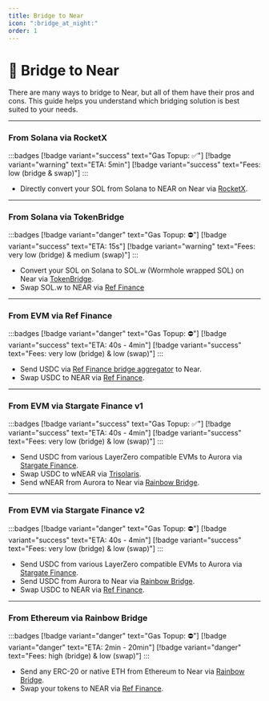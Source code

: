 ```yaml
---
title: Bridge to Near
icon: ":bridge_at_night:"
order: 1
---
```


# 🌉 Bridge to Near

<style>
  .badges > * {
    display: flex;
    gap: 0.5rem;
  }
</style>

There are many ways to bridge to Near, but all of them have their pros and cons.
This guide helps you understand which bridging solution is best suited to your needs.

-----

### From Solana via RocketX

:::badges
[!badge variant="success" text="Gas Topup: :white_check_mark:"]
[!badge variant="warning" text="ETA: 5min"]
[!badge variant="success" text="Fees: low (bridge & swap)"]
:::

- Directly convert your SOL from Solana to NEAR on Near via [RocketX](https://app.rocketx.exchange/swap/SOLANA.solana/NEAR.near/0.0061?from=Solana&to=NEAR%20Protocol&mode=w).

-----

### From Solana via TokenBridge

:::badges
[!badge variant="danger" text="Gas Topup: :no_entry:"]
[!badge variant="success" text="ETA: 15s"]
[!badge variant="warning" text="Fees: very low (bridge) & medium (swap)"]
:::

- Convert your SOL on Solana to SOL.w (Wormhole wrapped SOL) on Near via [TokenBridge](https://tokenbridge.app/).
- Swap SOL.w to NEAR via [Ref Finance](https://app.ref.finance/#22.contract.portalbridge.near|near)

-----

### From EVM via Ref Finance

:::badges
[!badge variant="danger" text="Gas Topup: :no_entry:"]
[!badge variant="success" text="ETA: 40s - 4min"]
[!badge variant="success" text="Fees: very low (bridge) & low (swap)"]
:::

- Send USDC via [Ref Finance bridge aggregator](https://app.ref.finance/bridge) to Near.
- Swap USDC to NEAR via [Ref Finance](https://app.ref.finance/#17208628f84f5d6ad33f0da3bbbeb27ffcb398eac501a31bd6ad2011e36133a1|near).

-----

### From EVM via Stargate Finance v1

:::badges
[!badge variant="success" text="Gas Topup: :white_check_mark:"]
[!badge variant="success" text="ETA: 40s - 4min"]
[!badge variant="success" text="Fees: very low (bridge) & low (swap)"]
:::

- Send USDC from various LayerZero compatible EVMs to Aurora via [Stargate Finance](https://stargate.finance/bridge).
- Swap USDC to wNEAR via [Trisolaris](https://trisolaris.io/).
- Send wNEAR from Aurora to Near via [Rainbow Bridge](https://rainbowbridge.app/).

-----

### From EVM via Stargate Finance v2

:::badges
[!badge variant="danger" text="Gas Topup: :no_entry:"]
[!badge variant="success" text="ETA: 40s - 4min"]
[!badge variant="success" text="Fees: very low (bridge) & low (swap)"]
:::

- Send USDC from various LayerZero compatible EVMs to Aurora via [Stargate Finance](https://stargate.finance/bridge).
- Send USDC from Aurora to Near via [Rainbow Bridge](https://rainbowbridge.app/).
- Swap USDC to NEAR via [Ref Finance](https://app.ref.finance/#17208628f84f5d6ad33f0da3bbbeb27ffcb398eac501a31bd6ad2011e36133a1|near).

-----

### From Ethereum via Rainbow Bridge

:::badges
[!badge variant="danger" text="Gas Topup: :no_entry:"]
[!badge variant="danger" text="ETA: 2min - 20min"]
[!badge variant="danger" text="Fees: high (bridge) & low (swap)"]
:::

- Send any ERC-20 or native ETH from Ethereum to Near via [Rainbow Bridge](https://rainbowbridge.app/).
- Swap your tokens to NEAR via [Ref Finance](https://app.ref.finance/#|near).
